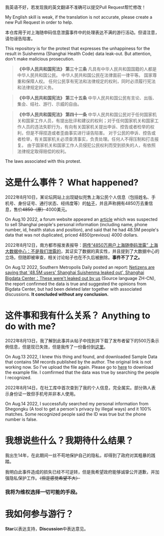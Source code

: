 我英语不好，若发现我的英文翻译不准确可以提交Pull Request帮忙修改！

My English skill is weak, if the translation is not accurate, please create a new Pull Request in order to help.

本仓库用于对上海随申码信息泄露事件中的处理表达不满的游行活动。但请注意，请勿诬告陷害。

This repository is for the protest that expresses the unhappiness for the result in Suishenma (Shanghai Health Code) data leak-out. But attention, don't make malicious prosecution.

> **《中华人民共和国宪法》 第三十三条** 凡具有中华人民共和国国籍的人都是中华人民共和国公民。
中华人民共和国公民在法律面前一律平等。
国家尊重和保障人权。
任何公民享有宪法和法律规定的权利，同时必须履行宪法和法律规定的义务。

> **《中华人民共和国宪法》 第三十五条** 中华人民共和国公民有言论、出版、集会、结社、游行、示威的自由。

> **《中华人民共和国宪法》 第四十一条** 中华人民共和国公民对于任何国家机关和国家工作人员，有提出批评和建议的权利；对于任何国家机关和国家工作人员的违法失职行为，有向有关国家机关提出申诉、控告或者检举的权利，但是不得捏造或者歪曲事实进行诬告陷害。
对于公民的申诉、控告或者检举，有关国家机关必须查清事实，负责处理。任何人不得压制和打击报复。
由于国家机关和国家工作人员侵犯公民权利而受到损失的人，有依照法律规定取得赔偿的权利。

The laws associated with this protest.

# 这是什么事件？ What happened?

2022年8月10日，某论坛网站上出现疑似兜售上海公民个人信息（包括姓名、手机号、身份证号、通行状态、经纬度等）的[帖子](https://breached.to/Thread-VERIFIED-Shanghai-Suishenma-%E9%9A%8F%E7%94%B3%E7%A0%81-QR-code-48-5M-unique-users)，并且声称拥有4850万去重信息，售价~~4850（原）~~4000美元。

On Aug.10 2022, a forum website appeared an [article](https://breached.to/Thread-VERIFIED-Shanghai-Suishenma-%E9%9A%8F%E7%94%B3%E7%A0%81-QR-code-48-5M-unique-users) which was suspected to sell Shanghai people's personal information (including name, phone number, id, health status and position), and said that he had 48.5M people's data that was not duplicated, priced 4850(previous) 4000 dollars.

2022年8月12日，南方都市报发表报导：[网传“4850万用户上海随申码泄露” 上海大数据中心：不是我们泄露的](https://chinadigitaltimes.net/chinese/685610.html)，其证实了数据的真实性，并且提到了大数据中心的立场，但随即被审查，相关讨论帖子也在不久后被删除。**事件不了了之。**

On Aug.12 2022, Southern Metropolis Daily posted an report: [Netizens are saying that '48.5M users' Shanghai Suishenma leaked out', Shanghai Bigdata Center：These were't leaked out by us](https://chinadigitaltimes.net/chinese/685610.html) (Source language ZH-CN), the report confirmed the data is true and suggested the opinions from Bigdata Center, but had been deleted later together with associated discussions. **It concluded without any conclusion.**

# 这件事和我有什么关系？ Anything to do with me?

2022年8月13日，我了解到此事并从帖子中找到并下载了发布者留下的500万条示例信息，但是现已失效，但是我传了一份备份到[这里](https://mega.nz/file/BTNxhZbS#gfS9lEJsmuXc9dmSmiZ0bxgBplGa__OCiBE9MuzS-N8)。

On Aug.13 2022, I knew this thing and found, and downloaded Sample Data that contains 5M records published by the author. The original link is not working now. So I've upload the file again. Please go to [here](https://mega.nz/file/BTNxhZbS#gfS9lEJsmuXc9dmSmiZ0bxgBplGa__OCiBE9MuzS-N8) to download the example file. I comfirmed that the data was true by searching the people I recognized.

2022年8月14日，在社工库中首次查到了我的个人信息，完全属实。部分熟人表示身份证一致但手机号并非本人使用。

On Aug.14 2022, I successfully searched my personal information from Shegongku (A tool to get a person's privacy by illegal ways) and it 100% matches. Some recognized people said the ID was true but the phone number is false.

# 我想说些什么？我期待什么结果？

我出生14年，在此期间一丝不苟地保护自己的隐私，却得到了政府对其粗暴的践踏。

我明白此事件造成的损失已经不可逆转，但是我希望政府能够诚挚公开道歉，并加强隐私保护工作。~~（但是感觉希望不大）~~

### 我将为维权选择一切可能的手段。

# 我如何参与游行？

**Star**以表达支持，**Discussion**中表达意见。
